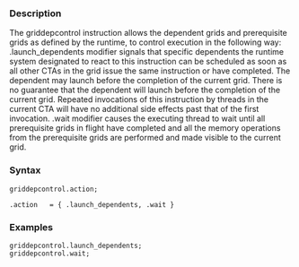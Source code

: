 ### Description

The griddepcontrol instruction allows the dependent grids and prerequisite grids as defined by
the runtime, to control execution in the following way:
.launch_dependents modifier signals that specific dependents the runtime system designated to
react to this instruction can be scheduled as soon as all other CTAs in the grid issue the same
instruction or have completed. The dependent may launch before the completion of the current
grid. There is no guarantee that the dependent will launch before the completion of the current
grid. Repeated invocations of this instruction by threads in the current CTA will have no additional
side effects past that of the first invocation.
.wait modifier causes the executing thread to wait until all prerequisite grids in flight have
completed and all the memory operations from the prerequisite grids are performed and made visible
to the current grid.

### Syntax

```
griddepcontrol.action;

.action   = { .launch_dependents, .wait }
```

### Examples

```
griddepcontrol.launch_dependents;
griddepcontrol.wait;
```

